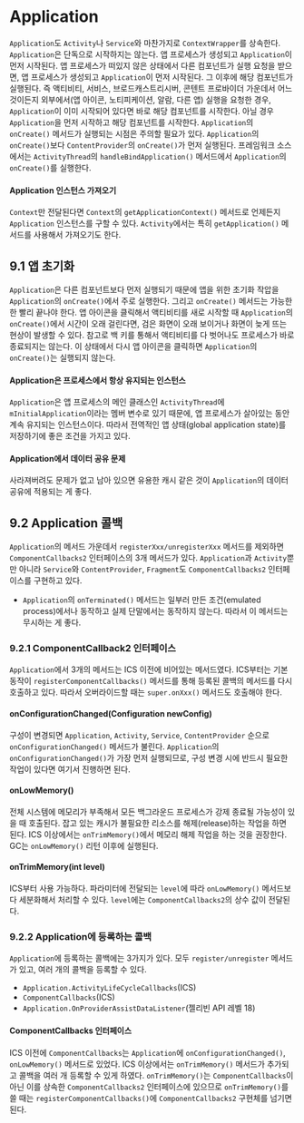 # Application
`Application`도 `Activity`나 `Service`와 마찬가지로 `ContextWrapper`를 상속한다. `Application`은 단독으로 시작하지는 않는다. 앱 프로세스가 생성되고 `Application`이 먼저 시작된다. 앱 프로세스가 떠있지 않은 상태에서 다른 컴포넌트가 실행 요청을 받으면, 앱 프로세스가 생성되고 `Application`이 먼저 시작된다. 그 이후에 해당 컴포넌트가 실행된다. 즉 액티비티, 서비스, 브로드캐스트리시버, 콘텐트 프로바이더 가운데서 어느 것이든지 외부에서(앱 아이콘, 노티피케이션, 알람, 다른 앱) 실행을 요청한 경우, `Application`이 이미 시작되어 있다면 바로 해당 컴포넌트를 시작한다. 아닐 경우 `Application`을 먼저 시작하고 해당 컴포넌트를 시작한다. `Application`의 `onCreate()` 메서드가 실행되는 시점은 주의할 필요가 있다. `Application`의 `onCreate()`보다 `ContentProvider`의 `onCreate()`가 먼저 실행된다. 프레임워크 소스에서는 `ActivityThread`의 `handleBindApplication()` 메서드에서 `Application`의 `onCreate()`를 실행한다.

#### Application 인스턴스 가져오기
`Context`만 전달된다면 `Context`의 `getApplicationContext()` 메서드로 언제든지 `Application` 인스턴스를 구할 수 있다. `Activity`에서는 특히 `getApplication()` 메서드를 사용해서 가져오기도 한다.

## 9.1 앱 초기화
`Application`은 다른 컴포넌트보다 먼저 실행되기 때문에 앱을 위한 초기화 작압을 `Application`의 `onCreate()`에서 주로 실행한다. 그리고 `onCreate()` 메서드는 가능한 한 빨리 끝나야 한다. 앱 아이콘을 클릭해서 액티비티를 새로 시작할 때 `Application`의 `onCreate()`에서 시간이 오래 걸린다면, 검은 화면이 오래 보이거나 화면이 늦게 뜨는 현상이 발생할 수 있다. 참고로 백 키를 통해서 액티비티를 다 벗어나도 프로세스가 바로 종료되지는 않는다. 이 상태에서 다시 앱 아이콘을 클릭하면 `Application`의 `onCreate()`는 실행되지 않는다.

#### Application은 프로세스에서 항상 유지되는 인스턴스
`Application`은 앱 프로세스의 메인 클래스인 `ActivityThread`에 `mInitialApplication`이라는 멤버 변수로 있기 때문에, 앱 프로세스가 살아있는 동안 계속 유지되는 인스턴스이다. 따라서 전역적인 앱 상태(global application state)를 저장하기에 좋은 조건을 가지고 있다.

#### Application에서 데이터 공유 문제
사라져버려도 문제가 없고 남아 있으면 유용한 캐시 같은 것이 `Application`의 데이터 공유에 적용되는 게 좋다.

## 9.2 Application 콜백
`Application`의 메서드 가운데서 `registerXxx/unregisterXxx` 메서드를 제외하면 `ComponentCallbacks2` 인터페이스의 3개 메서드가 있다. `Application`과 `Activity`뿐만 아니라 `Service`와 `ContentProvider`, `Fragment`도 `ComponentCallbacks2` 인터페이스를 구현하고 있다.

* `Application`의 `onTerminated()` 메서드는 일부러 만든 조건(emulated process)에서나 동작하고 실제 단말에서는 동작하지 않는다. 따라서 이 메서드는 무시하는 게 좋다.

### 9.2.1 ComponentCallback2 인터페이스
`Application`에서 3개의 메서드는 ICS 이전에 비어있는 메서드였다. ICS부터는 기본 동작이 `registerComponentCallbacks()` 메서드를 통해 등록된 콜백의 메서드를 다시 호출하고 있다. 따라서 오버라이드할 때는 `super.onXxx()` 메서드도 호출해야 한다.

#### onConfigurationChanged(Configuration newConfig)
구성이 변경되면 `Application`, `Activity`, `Service`, `ContentProvider` 순으로 `onConfigurationChanged()` 메서드가 불린다. `Application`의 `onConfigurationChanged()`가 가장 먼저 실행되므로, 구성 변경 시에 반드시 필요한 작업이 있다면 여기서 진행하면 된다.

#### onLowMemory()
전체 시스템에 메모리가 부족해서 모든 백그라운드 프로세스가 강제 종료될 가능성이 있을 때 호출된다. 잡고 있는 캐시가 불필요한 리소스를 해제(release)하는 작업을 하면 된다. ICS 이상에서는 `onTrimMemory()`에서 메모리 해제 작업을 하는 것을 권장한다. GC는 `onLowMemory()` 리턴 이후에 실행된다.

#### onTrimMemory(int level)
ICS부터 사용 가능하다. 파라미터에 전달되는 `level`에 따라 `onLowMemory()` 메서드보다 세분화해서 처리할 수 있다. `level`에는 `ComponentCallbacks2`의 상수 값이 전달된다.

### 9.2.2 Application에 등록하는 콜백
`Application`에 등록하는 콜백에는 3가지가 있다. 모두 `register/unregister` 메서드가 있고, 여러 개의 콜백을 등록할 수 있다.

* `Application.ActivityLifeCycleCallbacks`(ICS)
* `ComponentCallbacks`(ICS)
* `Application.OnProviderAssistDataListener`(젤리빈 API 레벨 18)

#### ComponentCallbacks 인터페이스
ICS 이전에 `ComponentCallbacks`는 `Application`에 `onConfigurationChanged()`, `onLowMemory()` 메서드로 있었다. ICS 이상에서는 `onTrimMemory()` 메서드가 추가되고 콜백을 여러 개 등록할 수 있게 하였다. `onTrimMemory()`는 `ComponentCallbacks`이 아닌 이를 상속한 `ComponentCallbacks2` 인터페이스에 있으므로 `onTrimMemory()`를 쓸 때는 `registerComponentCallbacks()`에 `ComponentCallbacks2` 구현체를 넘기면 된다.
